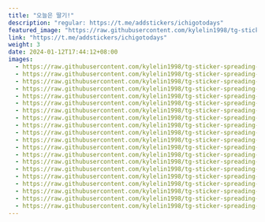```yaml
---
title: "오늘은 딸기!"
description: "regular: https://t.me/addstickers/ichigotodays"
featured_image: "https://raw.githubusercontent.com/kylelin1998/tg-sticker-spreading-worldwide-images/main/img/d11e4e51-8dfa-423d-94b1-0739132d085a.jpg"
link: "https://t.me/addstickers/ichigotodays"
weight: 3
date: 2024-01-12T17:44:12+08:00
images:
  - https://raw.githubusercontent.com/kylelin1998/tg-sticker-spreading-worldwide-images/main/img/d11e4e51-8dfa-423d-94b1-0739132d085a.jpg
  - https://raw.githubusercontent.com/kylelin1998/tg-sticker-spreading-worldwide-images/main/img/9667b965-7e02-4c3c-9090-cf0a8889bb5f.jpg
  - https://raw.githubusercontent.com/kylelin1998/tg-sticker-spreading-worldwide-images/main/img/7e30b25d-58f4-402d-85ce-34a24631938f.jpg
  - https://raw.githubusercontent.com/kylelin1998/tg-sticker-spreading-worldwide-images/main/img/d8c9223f-9af6-43ef-8f27-4364b393d9cf.jpg
  - https://raw.githubusercontent.com/kylelin1998/tg-sticker-spreading-worldwide-images/main/img/09b767db-ef44-4b0c-9f2f-1b6f5141b4bd.jpg
  - https://raw.githubusercontent.com/kylelin1998/tg-sticker-spreading-worldwide-images/main/img/ecb8c55a-0dad-4883-be70-b9592600dad7.jpg
  - https://raw.githubusercontent.com/kylelin1998/tg-sticker-spreading-worldwide-images/main/img/b72449d0-d4f8-406f-a905-b27b30181557.jpg
  - https://raw.githubusercontent.com/kylelin1998/tg-sticker-spreading-worldwide-images/main/img/7a6b6623-f873-48de-aba2-dc88330e6896.jpg
  - https://raw.githubusercontent.com/kylelin1998/tg-sticker-spreading-worldwide-images/main/img/e554c5d4-ed3c-4997-b9c3-5fc179dadb0f.jpg
  - https://raw.githubusercontent.com/kylelin1998/tg-sticker-spreading-worldwide-images/main/img/369aa376-86df-4663-8976-be870454285d.jpg
  - https://raw.githubusercontent.com/kylelin1998/tg-sticker-spreading-worldwide-images/main/img/35522ebc-2e7e-4d17-b477-a9e1eea9263b.jpg
  - https://raw.githubusercontent.com/kylelin1998/tg-sticker-spreading-worldwide-images/main/img/da26846b-910a-4175-a8c9-ada3cc494daf.jpg
  - https://raw.githubusercontent.com/kylelin1998/tg-sticker-spreading-worldwide-images/main/img/56c39632-1f03-42e8-a0f3-7a84f7fa59a6.jpg
  - https://raw.githubusercontent.com/kylelin1998/tg-sticker-spreading-worldwide-images/main/img/b50c807c-1a32-4ce8-83db-fe6a83dbee3e.jpg
  - https://raw.githubusercontent.com/kylelin1998/tg-sticker-spreading-worldwide-images/main/img/42234617-78b7-474d-8963-e16f39754311.jpg
  - https://raw.githubusercontent.com/kylelin1998/tg-sticker-spreading-worldwide-images/main/img/0e88b202-e968-45fb-9fbc-cd0f8e96fff0.jpg
  - https://raw.githubusercontent.com/kylelin1998/tg-sticker-spreading-worldwide-images/main/img/ff8f698f-7919-44e2-9556-bb64a5c9c850.jpg
  - https://raw.githubusercontent.com/kylelin1998/tg-sticker-spreading-worldwide-images/main/img/98a8e50c-5e98-4686-aaa0-fb589de83cd3.jpg
  - https://raw.githubusercontent.com/kylelin1998/tg-sticker-spreading-worldwide-images/main/img/1a9b3682-127c-4b2f-b03d-2b339b6a5c8d.jpg
  - https://raw.githubusercontent.com/kylelin1998/tg-sticker-spreading-worldwide-images/main/img/60cc35fd-a657-4bf4-9667-6cf0afc327bf.jpg
---
```

